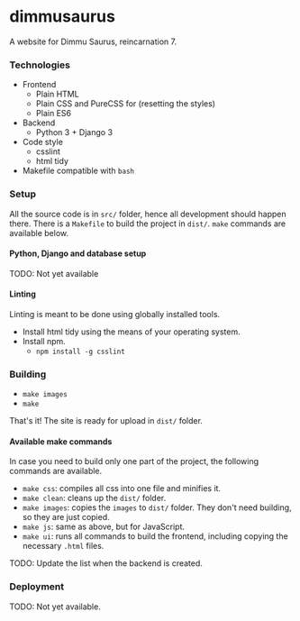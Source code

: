 # dimmusaurus
A website for Dimmu Saurus, reincarnation 7.

### Technologies
* Frontend
  * Plain HTML
  * Plain CSS and PureCSS for (resetting the styles)
  * Plain ES6
* Backend
  * Python 3 + Django 3
* Code style
  * csslint
  * html tidy
* Makefile compatible with `bash`

### Setup
All the source code is in `src/` folder, hence all development should happen there. There is a `Makefile` to build the project in `dist/`. `make` commands are available below.

#### Python, Django and database setup
TODO: Not yet available

#### Linting
Linting is meant to be done using globally installed tools.

* Install html tidy using the means of your operating system.
* Install npm.
  * `npm install -g csslint`

### Building
* `make images`
* `make`

That's it! The site is ready for upload in `dist/` folder.

#### Available make commands
In case you need to build only one part of the project, the following commands are available.

* `make css`: compiles all css into one file and minifies it.
* `make clean`: cleans up the `dist/` folder.
* `make images`: copies the `images` to `dist/` folder. They don't need building, so they are just copied.
* `make js`: same as above, but for JavaScript.
* `make ui`: runs all commands to build the frontend, including copying the necessary `.html` files.

TODO: Update the list when the backend is created.

### Deployment
TODO: Not yet available.
